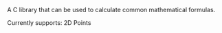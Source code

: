 A C library that can be used to calculate common mathematical formulas.

Currently supports: 2D Points
